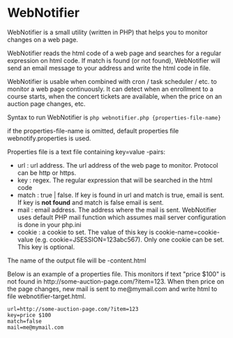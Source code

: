 # WebNotifier
WebNotifier is a small utility (written in PHP) that helps you to monitor changes on a web page.

WebNotifier reads the html code of a web page and searches for a regular expression on html code.
If match is found (or not found), WebNotifier will send an email message to your address and write the html code in file.

WebNotifier is usable when combined with cron / task scheduler / etc. to monitor
a web page continuously. It can detect when an enrollment to a course starts, when the
concert tickets are available, when the price on an auction page changes, etc.

Syntax to run WebNotifier is
`php webnotifier.php {properties-file-name}`

if the properties-file-name is omitted, default properties file webnotify.properties is used.

Properties file is a text file containing key=value -pairs:

* url : url address. The url address of the web page to monitor. Protocol can be http or https.
* key : regex. The regular expression that will be searched in the html code
* match : true | false. If key is found in url and match is true, email is sent. If key is __not found__ and match is false email is sent.
* mail : email address. The address where the mail is sent. WebNotifier uses default PHP mail function which assumes mail server configuration is done in your php.ini
* cookie : a cookie to set. The value of this key is cookie-name=cookie-value (e.g. cookie=JSESSION=123abc567). Only one cookie can be set. This key is optional.

The name of the output file will be <properties-file-name>-content.html

Below is an example of a properties file. This monitors if text "price $100" is not found in http<span></span>://some-auction-page.com/?item=123. 
When then price on the page changes, new mail is sent to me<span></span>@mymail.com and write html to file webnotifier-target.html.

```
url=http://some-auction-page.com/?item=123
key=price $100
match=false
mail=me@mymail.com
```
